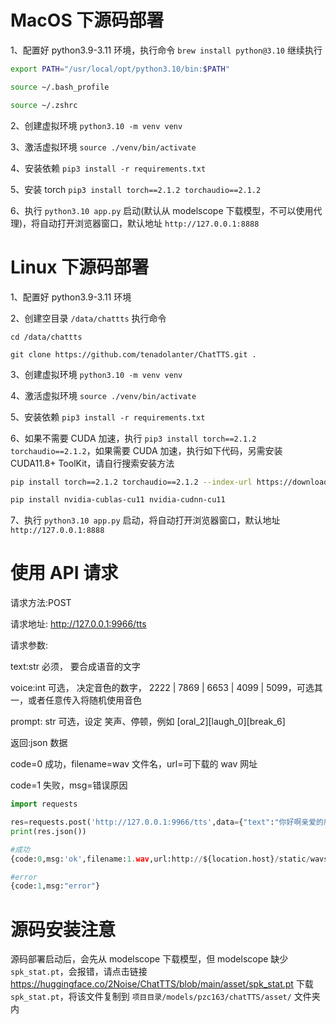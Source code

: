 # MacOS 下源码部署

1、配置好 python3.9-3.11 环境，执行命令 `brew install python@3.10` 继续执行

```sh
export PATH="/usr/local/opt/python3.10/bin:$PATH"

source ~/.bash_profile

source ~/.zshrc
```

2、创建虚拟环境 `python3.10 -m venv venv`

3、激活虚拟环境 `source ./venv/bin/activate`

4、安装依赖 `pip3 install -r requirements.txt`

5、安装 torch `pip3 install torch==2.1.2 torchaudio==2.1.2`

6、执行 `python3.10 app.py` 启动(默认从 modelscope 下载模型，不可以使用代理)，将自动打开浏览器窗口，默认地址 `http://127.0.0.1:8888`

# Linux 下源码部署

1、配置好 python3.9-3.11 环境

2、创建空目录 `/data/chattts` 执行命令

```
cd /data/chattts

git clone https://github.com/tenadolanter/ChatTTS.git .
```

3、创建虚拟环境 `python3.10 -m venv venv`

4、激活虚拟环境 `source ./venv/bin/activate`

5、安装依赖 `pip3 install -r requirements.txt`

6、如果不需要 CUDA 加速，执行 `pip3 install torch==2.1.2 torchaudio==2.1.2`，如果需要 CUDA 加速，执行如下代码，另需安装 CUDA11.8+ ToolKit，请自行搜索安装方法

```sh
pip install torch==2.1.2 torchaudio==2.1.2 --index-url https://download.pytorch.org/whl/cu118

pip install nvidia-cublas-cu11 nvidia-cudnn-cu11
```

7、执行 `python3.10 app.py` 启动，将自动打开浏览器窗口，默认地址 `http://127.0.0.1:8888`

# 使用 API 请求

请求方法:POST

请求地址: http://127.0.0.1:9966/tts

请求参数:

text:str 必须， 要合成语音的文字

voice:int 可选， 决定音色的数字， 2222 | 7869 | 6653 | 4099 | 5099，可选其一，或者任意传入将随机使用音色

prompt: str 可选，设定 笑声、停顿，例如 [oral_2][laugh_0][break_6]

返回:json 数据

code=0 成功，filename=wav 文件名，url=可下载的 wav 网址

code=1 失败，msg=错误原因

```python
import requests

res=requests.post('http://127.0.0.1:9966/tts',data={"text":"你好啊亲爱的朋友。[laugh]","voice":2222,"prompt":'[oral_2][laugh_0][break_6]'})
print(res.json())

#成功
{code:0,msg:'ok',filename:1.wav,url:http://${location.host}/static/wavs/1.wav}

#error
{code:1,msg:"error"}

```

# 源码安装注意

源码部署启动后，会先从 modelscope 下载模型，但 modelscope 缺少 `spk_stat.pt`，会报错，请点击链接 https://huggingface.co/2Noise/ChatTTS/blob/main/asset/spk_stat.pt 下载 `spk_stat.pt`，将该文件复制到 `项目目录/models/pzc163/chatTTS/asset/` 文件夹内
